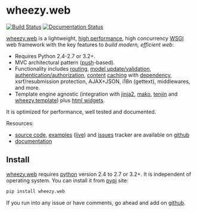 # wheezy.web

[![Build Status](https://travis-ci.org/akornatskyy/wheezy.web.svg?branch=master)](https://travis-ci.org/akornatskyy/wheezy.web)
[![Documentation Status](https://readthedocs.org/projects/wheezyweb/badge/?version=latest)](https://wheezyweb.readthedocs.io/en/latest/?badge=latest)

[wheezy.web](https://pypi.org/project/wheezy.web/) is a lightweight,
[high performance](https://mindref.blogspot.com/2012/09/python-fastest-web-framework.html),
high concurrency [WSGI](http://www.python.org/dev/peps/pep-3333) web
framework with the key features to *build modern, efficient web*:

- Requires Python 2.4-2.7 or 3.2+.
- MVC architectural pattern
  ([push](http://en.wikipedia.org/wiki/Web_application_framework#Push-based_vs._pull-based)-based).
- Functionality includes
  [routing](https://github.com/akornatskyy/wheezy.routing),
  [model update/validation](https://github.com/akornatskyy/wheezy.validation),
  [authentication/authorization](https://github.com/akornatskyy/wheezy.security),
  [content](https://wheezyhttp.readthedocs.io/en/latest/userguide.html#content-cache)
  [caching](https://github.com/akornatskyy/wheezy.caching) with
  [dependency](https://wheezycaching.readthedocs.io/en/latest/userguide.html#cachedependency),
  xsrf/resubmission protection, AJAX+JSON, i18n (gettext),
  middlewares, and more.
- Template engine agnostic (integration with
  [jinja2](http://jinja.pocoo.org),
  [mako](http://www.makotemplates.org),
  [tenjin](http://www.kuwata-lab.com/tenjin/) and
  [wheezy.template](https://github.com/akornatskyy/wheezy.template/)) plus
  [html widgets](https://github.com/akornatskyy/wheezy.html).

It is optimized for performance, well tested and documented.

Resources:

- [source code](https://github.com/akornatskyy/src),
  [examples](https://github.com/akornatskyy/wheezy.web/tree/master/demos)
  ([live](http://wheezy.pythonanywhere.com)) and
  [issues](https://github.com/akornatskyy/wheezy.web/issues)
  tracker are available on
  [github](https://github.com/akornatskyy/wheezy.web)
- [documentation](http://readthedocs.org/builds/wheezyweb)

## Install

[wheezy.web](https://pypi.org/project/wheezy.web/) requires
[python](http://www.python.org) version 2.4 to 2.7 or 3.2+. It is
independent of operating system. You can install it from
[pypi](https://pypi.org/project/wheezy.web/) site:

```sh
pip install wheezy.web
```

If you run into any issue or have comments, go ahead and add on
[github](https://github.com/akornatskyy/wheezy.web).
